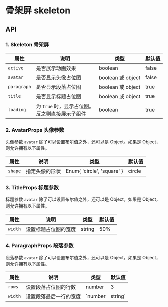 
# 骨架屏 skeleton

<Common-Democode title="基本使用" description="">
  <skeleton-demo11 />
  <highlight-code slot="codeText" lang="vue">
    <a-skeleton />
  </highlight-code>
</Common-Democode>

<Common-Democode title="动画效果" description="">
  <skeleton-demo12 />
  <highlight-code slot="codeText" lang="vue">
    <a-skeleton active />
  </highlight-code>
</Common-Democode>

<Common-Democode title="显示头像" description="">
  <skeleton-demo21 />
  <highlight-code slot="codeText" lang="vue">
    <a-skeleton avatar/>
  </highlight-code>
</Common-Democode>


<Common-Democode title="头像形状" description="">
  <skeleton-demo22 />
  <highlight-code slot="codeText" lang="vue">
    <a-skeleton :avatar="{shape: 'square'}" />
  </highlight-code>
</Common-Democode>


<Common-Democode title="标题默认显示" description="">
  <skeleton-demo31 />
  <highlight-code slot="codeText" lang="vue">
    <a-skeleton />
  </highlight-code>
</Common-Democode>


<Common-Democode title="指定标题宽度" description="">
  <skeleton-demo32 />
  <highlight-code slot="codeText" lang="vue">
    <a-skeleton :title="{width: '80%'}" />
  </highlight-code>
</Common-Democode>


<Common-Democode title="段落默认显示三行" description="">
  <skeleton-demo41 />
  <highlight-code slot="codeText" lang="vue">
    <a-skeleton />
  </highlight-code>
</Common-Democode>


<Common-Democode title="段落默认显示三行" description="">
  <skeleton-demo42 />
  <highlight-code slot="codeText" lang="vue">
    <a-skeleton :paragraph="{rows: 4}"/>
  </highlight-code>
</Common-Democode>


<Common-Democode title="指定段落宽度" description="">
  <skeleton-demo43 />
  <highlight-code slot="codeText" lang="vue">
    <a-skeleton :paragraph="{rows: 4, width: '80%'}" />
  </highlight-code>
</Common-Democode>


## API

### 1. Skeleton 骨架屏

|  属性 |  说明 | 类型  |  默认值 |
| ------------ | ------------ | ------------ | ------------ |
|  `active` |  是否展示动画效果 | boolean  | false  |
|  `avatar` |  是否显示头像占位图 |  boolean 或 object |  false |
|  `paragraph` |  是否显示段落占位图 |  boolean 或 object |  true |
|  `title` |  是否显示标题占位图 |  boolean 或 object |  true |
|  `loading` |  为 `true` 时，显示占位图。<br>反之则直接展示子组件 |  boolean |  true |

### 2. AvatarProps 头像参数

头像参数 `avatar` 除了可以设置布尔值之外，还可以是 Object。如果是 Object，则允许拥有以下属性。

|  属性 |  说明 | 类型  |  默认值 |
| ------------ | ------------ | ------------ | ------------ |
|  `shape` |  指定头像的形状 | Enum{ 'circle', 'square' }  | circle  |

### 3. TitleProps 标题参数

标题参数 `avatar` 除了可以设置布尔值之外，还可以是 Object。如果是 Object，则允许拥有以下属性。

|  属性 |  说明 | 类型  |  默认值 |
| ------------ | ------------ | ------------ | ------------ |
|  `width` |  设置标题占位图的宽度 | string  |  50%  |

### 4. ParagraphProps 段落参数

段落参数 `avatar` 除了可以设置布尔值之外，还可以是 Object。如果是 Object，则允许拥有以下属性。

|  属性 |  说明 | 类型  |  默认值 |
| ------------ | ------------ | ------------ | ------------ |
|  `rows` |  设置段落占位图的行数 | number  | 3  |
|  `width` |  设置段落最后一行的宽度 | `number | string`  | -  |